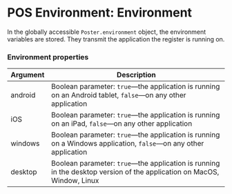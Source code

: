 # POS Environment: Environment

In the globally accessible `Poster.environment` object, the environment variables are stored. They transmit the application the register is running on.

### Environment properties

Argument | Description
-------- | -----------
android | Boolean parameter: `true`—the application is running on an Android tablet, `false`—on any other application
iOS | Boolean parameter: `true`—the application is running on an iPad, `false`—on any other application
windows | Boolean parameter: `true`—the application is running on a Windows application, `false`—on any other application
desktop | Boolean parameter: `true`—the application is running in the desktop version of the application on MacOS, Window, Linux
